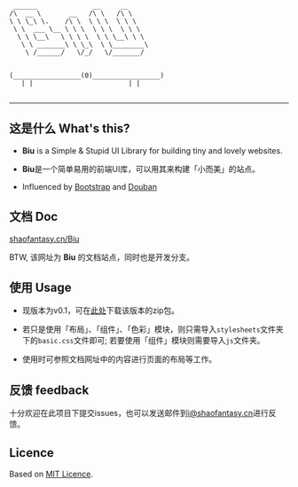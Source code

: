 ```
 ______              __     __
/\  __ \       __   /\ \   /\ \
\ \ \_\ \.    /\ \  \ \ \  \ \ \
 \ \  ___ \__ \ \ \  \ \ \  \ \ \
  \ \ \__\   \ \ \ \  \ \ \__\ \ \
   \ \ _______\ \ \_\  \ \________\   
    \ /______/   \/_/   \/_______/
    
    
(_________________(0)_________________)
   | |                        | |


```
---

## 这是什么  What's this?

* **Biu** is a Simple & Stupid UI Library for building tiny and lovely websites.

* **Biu**是一个简单易用的前端UI库，可以用其来构建「小而美」的站点。

* Influenced by [Bootstrap](http://twitter.github.com/bootstrap) and [Douban](http://www.douban.com)

## 文档 Doc

[shaofantasy.cn/Biu](http://shaofantasy.cn/Biu)

BTW, 该网址为 **Biu** 的文档站点，同时也是开发分支。

## 使用 Usage

* 现版本为v0.1，可在[此处](https://github.com/SFantasy/Biu/archive/v0.1.zip)下载该版本的zip包。

* 若只是使用「布局」、「组件」、「色彩」模块，则只需导入`stylesheets`文件夹下的`basic.css`文件即可; 若要使用「组件」模块则需要导入`js`文件夹。

* 使用时可参照文档网址中的内容进行页面的布局等工作。

## 反馈 feedback

十分欢迎在此项目下提交issues，也可以发送邮件到[i@shaofantasy.cn](maito:i@shaofantasy.cn)进行反馈。

## Licence

Based on [MIT Licence](http://en.wikipedia.org/wiki/MIT_License).
